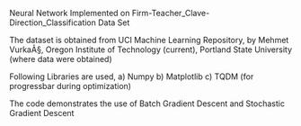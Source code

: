 Neural Network Implemented on Firm-Teacher_Clave-Direction_Classification Data Set

The dataset is obtained from UCI Machine Learning Repository, by Mehmet VurkaÃ§, Oregon Institute of Technology (current), Portland State University (where data were obtained)  

Following Libraries are used,
a) Numpy
b) Matplotlib
c) TQDM (for progressbar during optimization)  
  
  
The code demonstrates the use of Batch Gradient Descent and Stochastic Gradient Descent  
  
  

